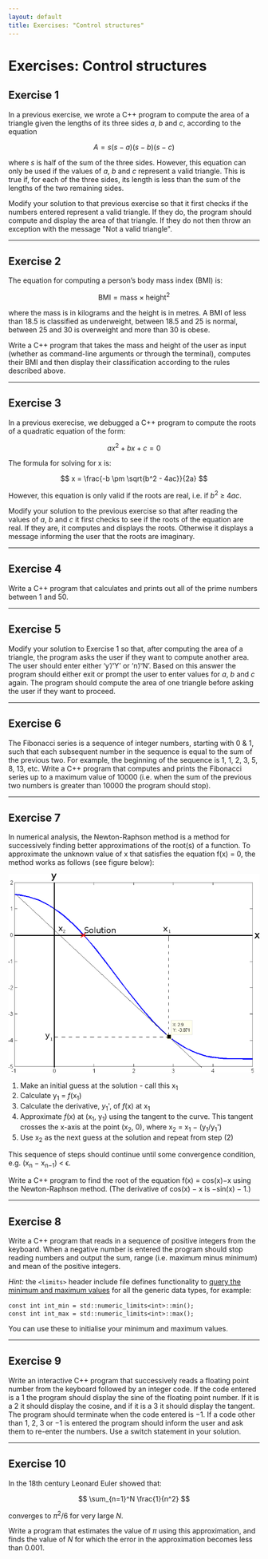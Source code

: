 ```yaml
---
layout: default
title: Exercises: "Control structures"
---
```


# Exercises: Control structures

## Exercise 1

In a previous exercise, we wrote a C++ program to compute 
the area of a triangle given the lengths of its three sides *a*, *b* and *c*,
according to the equation

$$
A = s(s − a)(s − b)(s − c)
$$

where *s* is half of the sum of the three sides. However, this equation
can only be used if the values of *a*, *b* and *c* represent a valid triangle.
This is true if, for each of the three sides, its length is less than the
sum of the lengths of the two remaining sides.

Modify your solution to that previous exercise so that it first
checks if the numbers entered represent a valid triangle. If they do, the
program should compute and display the area of that triangle. If they
do not then throw an exception with the message "Not a valid triangle".

---

## Exercise 2

The equation for computing a person’s body mass index (BMI) is:

$$
\textrm{BMI} = \textrm{mass} \times \textrm{height}^2
$$

where the mass is in kilograms and the height is in metres. A BMI
of less than 18.5 is classified as underweight, between 18.5 and 25 is
normal, between 25 and 30 is overweight and more than 30 is obese.

Write a C++ program that takes the mass and height of the user as input 
(whether as command-line arguments or through the terminal),
computes their BMI and then display their classification according to
the rules described above.

---

## Exercise 3

In a previous exerecise, we debugged a C++ program to compute
the roots of a quadratic equation of the form:

$$
ax^2 + bx + c = 0
$$

The formula for solving for x is:

$$
x = \frac{-b \pm \sqrt{b^2 - 4ac}}{2a}
$$

However, this equation is only valid if the roots are real, i.e. if *b*<sup>2</sup> &ge;
4*ac*. 

Modify your solution to the previous exercise so that after
reading the values of *a*, *b* and *c* it first checks to see if the roots of
the equation are real. If they are, it computes and displays the roots.
Otherwise it displays a message informing the user that the roots are
imaginary.

---

## Exercise 4

Write a C++ program that calculates and prints out all of the prime
numbers between 1 and 50.

---

## Exercise 5

Modify your solution to Exercise 1 so that, after computing the area of
a triangle, the program asks the user if they want to compute another
area. The user should enter either ‘y’/‘Y’ or ‘n’/‘N’. Based on this
answer the program should either exit or prompt the user to enter
values for *a*, *b* and *c* again. The program should compute the area of
one triangle before asking the user if they want to proceed.

---

## Exercise 6

The Fibonacci series is a sequence of integer numbers, starting with 0 & 1,
such that each subsequent number in the sequence is equal to the
sum of the previous two. For example, the beginning of the sequence
is 1, 1, 2, 3, 5, 8, 13, etc. Write a C++ program that computes and
prints the Fibonacci series up to a maximum value of 10000 (i.e. when
the sum of the previous two numbers is greater than 10000 the program
should stop).

---

## Exercise 7

In numerical analysis, the Newton-Raphson method is a method for
successively finding better approximations of the root(s) of a function.
To approximate the unknown value of x that satisfies the equation
f(x) = 0, the method works as follows (see figure below):

![newton-raphson](exercises/newton-raphson.png)

1. Make an initial guess at the solution - call this x<sub>1</sub>
2. Calculate y<sub>1</sub> = *f*(x<sub>1</sub>)
3. Calculate the derivative, *y*<sub>1</sub>', of *f*(x) at x<sub>1</sub>
4. Approximate *f*(x) at (x<sub>1</sub>, y<sub>1</sub>) using the tangent to the curve. This
tangent crosses the x-axis at the point (x<sub>2</sub>, 0), where x<sub>2</sub> = x<sub>1</sub> −
(y<sub>1</sub>/y<sub>1</sub>')
5. Use x<sub>2</sub> as the next guess at the solution and repeat from step (2)

This sequence of steps should continue until some convergence condition, e.g. (x<sub>n</sub> − x<sub>n−1</sub>) < ϵ.

Write a C++ program to find the root of the equation f(x) = cos(x)−x
using the Newton-Raphson method. (The derivative of cos(x) − x is
−sin(x) − 1.)

---

## Exercise 8

Write a C++ program that reads in a sequence of positive integers from
the keyboard. When a negative number is entered the program should
stop reading numbers and output the sum, range (i.e. maximum minus
minimum) and mean of the positive integers.

*Hint:* the `<limits>` header include file defines functionality to 
[query the minimum and maximum values](https://en.cppreference.com/w/cpp/types/numeric_limits) 
for all the generic data types, for example:

```
const int int_min = std::numeric_limits<int>::min();
const int int_max = std::numeric_limits<int>::max();
```

You can use these to initialise your minimum and maximum
values.

---

## Exercise 9

Write an interactive C++ program that successively reads a floating
point number from the keyboard followed by an integer code. If the
code entered is a 1 the program should display the sine of the floating
point number. If it is a 2 it should display the cosine, and if it is a 3
it should display the tangent. The program should terminate when the
code entered is −1. If a code other than 1, 2, 3 or −1 is entered the
program should inform the user and ask them to re-enter the numbers.
Use a switch statement in your solution.

---

## Exercise 10

In the 18th century Leonard Euler showed that:

$$
\sum_{n=1}^N \frac{1}{n^2}
$$

converges to *π*<sup>2</sup>/6 for very large *N*. 

Write a program that estimates the value of *π*
using this approximation, and finds the value of *N* for which the error
in the approximation becomes less than 0.001.
